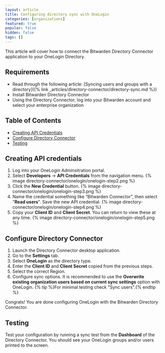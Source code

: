 ```yaml
---
layout: article
title: Configuring directory sync with OneLogin
categories: [organizations]
featured: true
popular: false
hidden: false
tags: []
---
```


This article will cover how to connect the Bitwarden Directory Connector application to your OneLogin Directory.

## Requirements

- Read through the following article: [Syncing users and groups with a directory]({% link _articles/directory-connector/directory-sync.md %})
- Install Bitwarden Directory Connector
- Using the Directory Connector, log into your Bitwarden account and select your enterprise organization

## Table of Contents

- [Creating API Credentials](#creating-api-credentials)
- [Configure Directory Connector](#configure-directory-connector)
- [Testing](#testing)

## Creating API credentials

1. Log into your OneLogin Adminsitration portal.
2. Select **Developers** → **API Credentials** from the navigation menu.
   {% image directory-connector/onelogin/onelogin-step2.png %}
3. Click the **New Credential** button.
   {% image directory-connector/onelogin/onelogin-step3.png %}
4. Name the credential something like “Bitwarden Connector”, then select "**Read users**". Save the new API credential.
   {% image directory-connector/onelogin/onelogin-step4.png %}
5. Copy your **Client ID** and **Client Secret**. You can return to view these at any time.
{% image directory-connector/onelogin/onelogin-step5.png %}

## Configure Directory Connector

1. Launch the Directory Connector desktop application.
2. Go to the **Settings** tab.
3. Select **OneLogin** as the directory type.
4. Enter the **Client ID** and **Client Secret** copied from the previous steps.
5. Select the correct Region.
6. Configure sync options. It is recommended to use the **Overwrite existing organization users based on current sync settings** option with OneLogin.
{% tip %}For minimal testing check "Sync users".{% endtip %}

Congrats! You are done configuring OneLogin with the Bitwarden Directory Connector.

## Testing

Test your configuration by running a sync test from the **Dashboard** of the Directory Connector. You should see your OneLogin groups and/or users printed to the screen.
